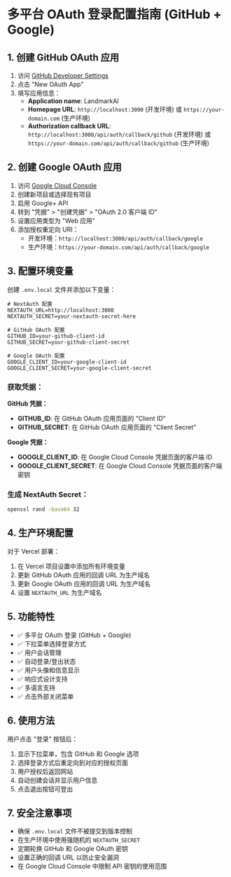 # 多平台 OAuth 登录配置指南 (GitHub + Google)

## 1. 创建 GitHub OAuth 应用

1. 访问 [GitHub Developer Settings](https://github.com/settings/developers)
2. 点击 "New OAuth App"
3. 填写应用信息：
   - **Application name**: LandmarkAI
   - **Homepage URL**: `http://localhost:3000` (开发环境) 或 `https://your-domain.com` (生产环境)
   - **Authorization callback URL**: `http://localhost:3000/api/auth/callback/github` (开发环境) 或 `https://your-domain.com/api/auth/callback/github` (生产环境)

## 2. 创建 Google OAuth 应用

1. 访问 [Google Cloud Console](https://console.cloud.google.com/)
2. 创建新项目或选择现有项目
3. 启用 Google+ API
4. 转到 "凭据" > "创建凭据" > "OAuth 2.0 客户端 ID"
5. 设置应用类型为 "Web 应用"
6. 添加授权重定向 URI：
   - 开发环境：`http://localhost:3000/api/auth/callback/google`
   - 生产环境：`https://your-domain.com/api/auth/callback/google`

## 3. 配置环境变量

创建 `.env.local` 文件并添加以下变量：

```env
# NextAuth 配置
NEXTAUTH_URL=http://localhost:3000
NEXTAUTH_SECRET=your-nextauth-secret-here

# GitHub OAuth 配置
GITHUB_ID=your-github-client-id
GITHUB_SECRET=your-github-client-secret

# Google OAuth 配置
GOOGLE_CLIENT_ID=your-google-client-id
GOOGLE_CLIENT_SECRET=your-google-client-secret
```

### 获取凭据：

**GitHub 凭据：**
- **GITHUB_ID**: 在 GitHub OAuth 应用页面的 "Client ID"
- **GITHUB_SECRET**: 在 GitHub OAuth 应用页面的 "Client Secret"

**Google 凭据：**
- **GOOGLE_CLIENT_ID**: 在 Google Cloud Console 凭据页面的客户端 ID
- **GOOGLE_CLIENT_SECRET**: 在 Google Cloud Console 凭据页面的客户端密钥

### 生成 NextAuth Secret：
```bash
openssl rand -base64 32
```

## 4. 生产环境配置

对于 Vercel 部署：
1. 在 Vercel 项目设置中添加所有环境变量
2. 更新 GitHub OAuth 应用的回调 URL 为生产域名
3. 更新 Google OAuth 应用的回调 URL 为生产域名
4. 设置 `NEXTAUTH_URL` 为生产域名

## 5. 功能特性

- ✅ 多平台 OAuth 登录 (GitHub + Google)
- ✅ 下拉菜单选择登录方式
- ✅ 用户会话管理
- ✅ 自动登录/登出状态
- ✅ 用户头像和信息显示
- ✅ 响应式设计支持
- ✅ 多语言支持
- ✅ 点击外部关闭菜单

## 6. 使用方法

用户点击 "登录" 按钮后：
1. 显示下拉菜单，包含 GitHub 和 Google 选项
2. 选择登录方式后重定向到对应的授权页面
3. 用户授权后返回网站
4. 自动创建会话并显示用户信息
5. 点击退出按钮可登出

## 7. 安全注意事项

- 确保 `.env.local` 文件不被提交到版本控制
- 在生产环境中使用强随机的 `NEXTAUTH_SECRET`
- 定期轮换 GitHub 和 Google OAuth 密钥
- 设置正确的回调 URL 以防止安全漏洞
- 在 Google Cloud Console 中限制 API 密钥的使用范围 
